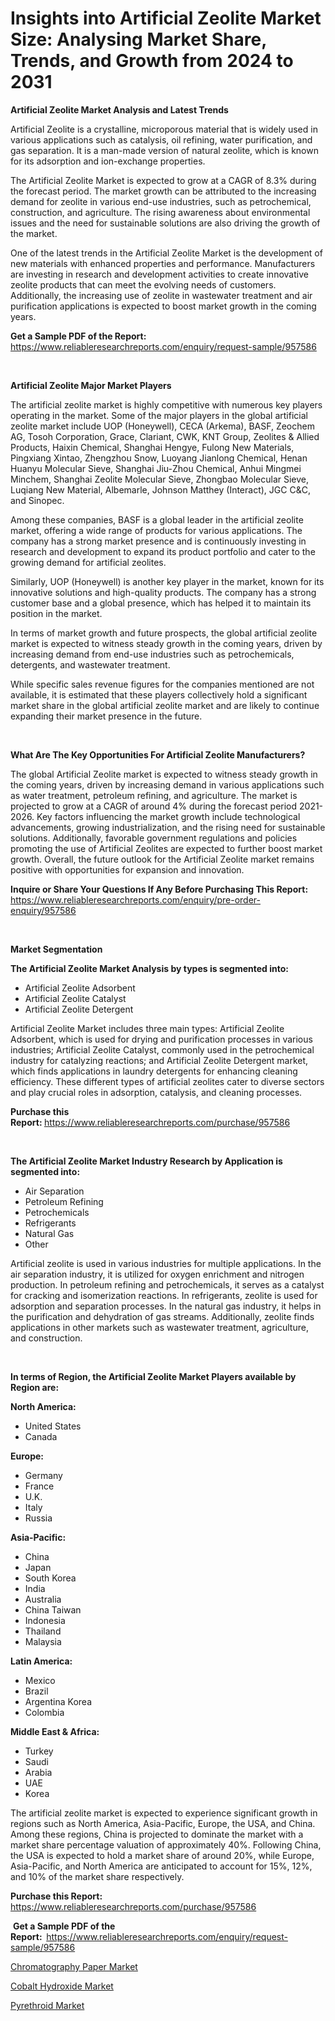 <p><h1>Insights into Artificial Zeolite Market Size: Analysing Market Share, Trends, and Growth from 2024 to 2031</h1></p><p><strong>Artificial Zeolite Market Analysis and Latest Trends</strong></p>
<p><p>Artificial Zeolite is a crystalline, microporous material that is widely used in various applications such as catalysis, oil refining, water purification, and gas separation. It is a man-made version of natural zeolite, which is known for its adsorption and ion-exchange properties.</p><p>The Artificial Zeolite Market is expected to grow at a CAGR of 8.3% during the forecast period. The market growth can be attributed to the increasing demand for zeolite in various end-use industries, such as petrochemical, construction, and agriculture. The rising awareness about environmental issues and the need for sustainable solutions are also driving the growth of the market.</p><p>One of the latest trends in the Artificial Zeolite Market is the development of new materials with enhanced properties and performance. Manufacturers are investing in research and development activities to create innovative zeolite products that can meet the evolving needs of customers. Additionally, the increasing use of zeolite in wastewater treatment and air purification applications is expected to boost market growth in the coming years.</p></p>
<p><strong>Get a Sample PDF of the Report:&nbsp;</strong> <a href="https://www.reliableresearchreports.com/enquiry/request-sample/957586">https://www.reliableresearchreports.com/enquiry/request-sample/957586</a></p>
<p>&nbsp;</p>
<p><strong>Artificial Zeolite Major Market Players</strong></p>
<p><p>The artificial zeolite market is highly competitive with numerous key players operating in the market. Some of the major players in the global artificial zeolite market include UOP (Honeywell), CECA (Arkema), BASF, Zeochem AG, Tosoh Corporation, Grace, Clariant, CWK, KNT Group, Zeolites & Allied Products, Haixin Chemical, Shanghai Hengye, Fulong New Materials, Pingxiang Xintao, Zhengzhou Snow, Luoyang Jianlong Chemical, Henan Huanyu Molecular Sieve, Shanghai Jiu-Zhou Chemical, Anhui Mingmei Minchem, Shanghai Zeolite Molecular Sieve, Zhongbao Molecular Sieve, Luqiang New Material, Albemarle, Johnson Matthey (Interact), JGC C&C, and Sinopec.</p><p>Among these companies, BASF is a global leader in the artificial zeolite market, offering a wide range of products for various applications. The company has a strong market presence and is continuously investing in research and development to expand its product portfolio and cater to the growing demand for artificial zeolites.</p><p>Similarly, UOP (Honeywell) is another key player in the market, known for its innovative solutions and high-quality products. The company has a strong customer base and a global presence, which has helped it to maintain its position in the market.</p><p>In terms of market growth and future prospects, the global artificial zeolite market is expected to witness steady growth in the coming years, driven by increasing demand from end-use industries such as petrochemicals, detergents, and wastewater treatment.</p><p>While specific sales revenue figures for the companies mentioned are not available, it is estimated that these players collectively hold a significant market share in the global artificial zeolite market and are likely to continue expanding their market presence in the future.</p></p>
<p>&nbsp;</p>
<p><strong>What Are The Key Opportunities For Artificial Zeolite Manufacturers?</strong></p>
<p><p>The global Artificial Zeolite market is expected to witness steady growth in the coming years, driven by increasing demand in various applications such as water treatment, petroleum refining, and agriculture. The market is projected to grow at a CAGR of around 4% during the forecast period 2021-2026. Key factors influencing the market growth include technological advancements, growing industrialization, and the rising need for sustainable solutions. Additionally, favorable government regulations and policies promoting the use of Artificial Zeolites are expected to further boost market growth. Overall, the future outlook for the Artificial Zeolite market remains positive with opportunities for expansion and innovation.</p></p>
<p><strong>Inquire or Share Your Questions If Any Before Purchasing This Report:</strong> <a href="https://www.reliableresearchreports.com/enquiry/pre-order-enquiry/957586">https://www.reliableresearchreports.com/enquiry/pre-order-enquiry/957586</a></p>
<p>&nbsp;</p>
<p><strong>Market Segmentation</strong></p>
<p><strong>The Artificial Zeolite Market Analysis by types is segmented into:</strong></p>
<p><ul><li>Artificial Zeolite Adsorbent</li><li>Artificial Zeolite Catalyst</li><li>Artificial Zeolite Detergent</li></ul></p>
<p><p>Artificial Zeolite Market includes three main types: Artificial Zeolite Adsorbent, which is used for drying and purification processes in various industries; Artificial Zeolite Catalyst, commonly used in the petrochemical industry for catalyzing reactions; and Artificial Zeolite Detergent market, which finds applications in laundry detergents for enhancing cleaning efficiency. These different types of artificial zeolites cater to diverse sectors and play crucial roles in adsorption, catalysis, and cleaning processes.</p></p>
<p><strong>Purchase this Report:&nbsp;</strong><a href="https://www.reliableresearchreports.com/purchase/957586">https://www.reliableresearchreports.com/purchase/957586</a></p>
<p>&nbsp;</p>
<p><strong>The Artificial Zeolite Market Industry Research by Application is segmented into:</strong></p>
<p><ul><li>Air Separation</li><li>Petroleum Refining</li><li>Petrochemicals</li><li>Refrigerants</li><li>Natural Gas</li><li>Other</li></ul></p>
<p><p>Artificial zeolite is used in various industries for multiple applications. In the air separation industry, it is utilized for oxygen enrichment and nitrogen production. In petroleum refining and petrochemicals, it serves as a catalyst for cracking and isomerization reactions. In refrigerants, zeolite is used for adsorption and separation processes. In the natural gas industry, it helps in the purification and dehydration of gas streams. Additionally, zeolite finds applications in other markets such as wastewater treatment, agriculture, and construction.</p></p>
<p>&nbsp;</p>
<p><strong>In terms of Region, the Artificial Zeolite Market Players available by Region are:</strong></p>
<p>
    <p> <strong> North America: </strong>
        <ul>
            <li>United States</li>
            <li>Canada</li>
        </ul>
        </p> 
    <p> <strong> Europe: </strong>
        <ul>
            <li>Germany</li>
            <li>France</li>
            <li>U.K.</li>
            <li>Italy</li>
            <li>Russia</li>
        </ul>
        </p> 
    <p> <strong> Asia-Pacific: </strong>
        <ul>
            <li>China</li>
            <li>Japan</li>
            <li>South Korea</li>
            <li>India</li>
            <li>Australia</li>
            <li>China Taiwan</li>
            <li>Indonesia</li>
            <li>Thailand</li>
            <li>Malaysia</li>
        </ul>
        </p> 
    <p> <strong> Latin America: </strong>
        <ul>
            <li>Mexico</li>
            <li>Brazil</li>
            <li>Argentina Korea</li>
            <li>Colombia</li>
        </ul>
        </p> 
    <p> <strong> Middle East & Africa: </strong>
        <ul>
            <li>Turkey</li>
            <li>Saudi</li>
            <li>Arabia</li>
            <li>UAE</li>
            <li>Korea</li>
        </ul>
    </p>
    </p>
<p><p>The artificial zeolite market is expected to experience significant growth in regions such as North America, Asia-Pacific, Europe, the USA, and China. Among these regions, China is projected to dominate the market with a market share percentage valuation of approximately 40%. Following China, the USA is expected to hold a market share of around 20%, while Europe, Asia-Pacific, and North America are anticipated to account for 15%, 12%, and 10% of the market share respectively.</p></p>
<p><strong>Purchase this Report: </strong><a href="https://www.reliableresearchreports.com/purchase/957586">https://www.reliableresearchreports.com/purchase/957586</a></p>
<p>&nbsp;<strong>Get a Sample PDF of the Report:&nbsp;&nbsp;</strong><a href="https://www.reliableresearchreports.com/enquiry/request-sample/957586">https://www.reliableresearchreports.com/enquiry/request-sample/957586</a></p>
<p><strong></strong></p>
<p><p><a href="https://github.com/kufem1/Market-Research-Report-List-1/blob/main/chromatography-paper-market.md">Chromatography Paper Market</a></p><p><a href="https://github.com/singletonthaxterkelliehr2df/Market-Research-Report-List-1/blob/main/cobalt-hydroxide-market.md">Cobalt Hydroxide Market</a></p><p><a href="https://github.com/kosella/Market-Research-Report-List-2/blob/main/pyrethroid-market.md">Pyrethroid Market</a></p></p>